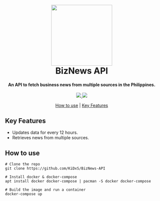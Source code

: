 <h1 align="center">
  <br>
  <img src="https://raw.githubusercontent.com/KiDxS/BizNews-API/dev/docs/img/logo.png?token=AKL2UL22A2LJXT4BT673ZCTBUNZRQ" height="200" width="200">
  <br>
  BizNews API
</h1>
<h4 align="center">
  An API to fetch business news from multiple sources in the Philippines. 
</h4>
<div align="center">
  <a href="https://web.facebook.com/KidZenChan/">
    <img src="https://img.shields.io/badge/chat-on%20facebook-orange">
  </a>
  <a href="">
    <img src="https://img.shields.io/badge/send-suggestions-green">
  </a>
</div>
<p align="center">
  <a href="#how-to-use">How to use</a> |
  <a href="#key-features">Key Features</a>
  
</p>

## Key Features
- Updates data for every 12 hours.
- Retrieves news from multiple sources.

## How to use
```
# Clone the repo
git clone https://github.com/KiDxS/BizNews-API

# Install docker & docker-compose
apt install docker docker-compose | pacman -S docker docker-compose

# Build the image and run a container
docker-compose up
```

